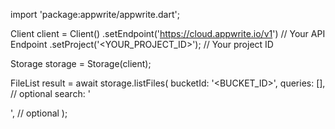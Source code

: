 import 'package:appwrite/appwrite.dart';

Client client = Client()
    .setEndpoint('https://cloud.appwrite.io/v1') // Your API Endpoint
    .setProject('<YOUR_PROJECT_ID>'); // Your project ID

Storage storage = Storage(client);

FileList result = await storage.listFiles(
    bucketId: '<BUCKET_ID>',
    queries: [], // optional
    search: '<SEARCH>', // optional
);
